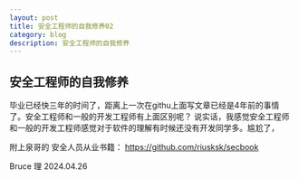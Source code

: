 ```yaml
---
layout: post
title: 安全工程师的自我修养02
category: blog
description: 安全工程师的自我修养
---
```


## 安全工程师的自我修养

毕业已经快三年的时间了，距离上一次在githu上面写文章已经是4年前的事情了。安全工程师和一般的开发工程师有上面区别呢？
    说实话，我感觉安全工程师和一般的开发工程师感觉对于软件的理解有时候还没有开发同学多。尴尬了，




















附上泉哥的 安全人员从业书籍：
https://github.com/riusksk/secbook

Bruce 理
2024.04.26
